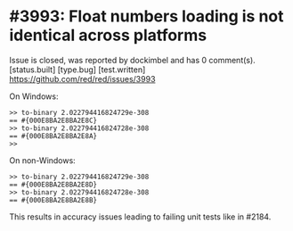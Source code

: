
#3993: Float numbers loading is not identical across platforms
================================================================================
Issue is closed, was reported by dockimbel and has 0 comment(s).
[status.built] [type.bug] [test.written]
<https://github.com/red/red/issues/3993>

On Windows:
```
>> to-binary 2.022794416824729e-308
== #{000E8BA2E8BA2E8C}
>> to-binary 2.022794416824728e-308
== #{000E8BA2E8BA2E8A}
>> 
```
On non-Windows:
```
>> to-binary 2.022794416824729e-308
== #{000E8BA2E8BA2E8D}
>> to-binary 2.022794416824728e-308
== #{000E8BA2E8BA2E8B}
```
This results in accuracy issues leading to failing unit tests like in #2184.


